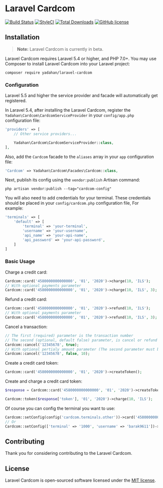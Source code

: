 # Laravel Cardcom

[![Build Status](https://travis-ci.org/yadahan/laravel-cardcom.svg?branch=master)](https://travis-ci.org/yadahan/laravel-cardcom)
[![StyleCI](https://styleci.io/repos/98416118/shield?branch=master&style=flat)](https://styleci.io/repos/98416118)
[![Total Downloads](https://poser.pugx.org/yadahan/laravel-cardcom/downloads?format=flat)](https://packagist.org/packages/yadahan/laravel-cardcom)
[![GitHub license](https://img.shields.io/badge/license-MIT-blue.svg?style=flat)](https://raw.githubusercontent.com/yadahan/laravel-cardcom/master/LICENSE)

## Installation

> **Note:** Laravel Cardcom is currently in beta.

Laravel Cardcom requires Laravel 5.4 or higher, and PHP 7.0+. You may use Composer to install Laravel Cardcom into your Laravel project:

    composer require yadahan/laravel-cardcom

### Configuration

Laravel 5.5 and higher the service provider and facade will automatically get registered.

In Laravel 5.4, after installing the Laravel Cardcom, register the `Yadahan\Cardcom\CardcomServiceProvider` in your `config/app.php` configuration file:

```php
'providers' => [
    // Other service providers...

    Yadahan\Cardcom\CardcomServiceProvider::class,
],
```

Also, add the `Cardcom` facade to the `aliases` array in your `app` configuration file:

```php
'Cardcom' => Yadahan\Cardcom\Facades\Cardcom::class,
```

Next, publish its config using the `vendor:publish` Artisan command:

    php artisan vendor:publish --tag="cardcom-config"

You will also need to add credentials for your terminal. These credentials should be placed in your `config/cardcom.php` configuration file, For example:

```php
'terminals' => [
    'default' => [
        'terminal' => 'your-terminal',
        'username' => 'your-username',
        'api_name' => 'your-api-name',
        'api_password' => 'your-api-password',
    ]
]
```

### Basic Usage

Charge a credit card:

```php
Cardcom::card('4580000000000000', '01', '2020')->charge(10, 'ILS');
// With optional payments parameter
Cardcom::card('4580000000000000', '01', '2020')->charge(10, 'ILS', 3);
```

Refund a credit card:

```php
Cardcom::card('4580000000000000', '01', '2020')->refund(10, 'ILS');
// With optional payments parameter
Cardcom::card('4580000000000000', '01', '2020')->refund(10, 'ILS', 3);
```

Cancel a transaction:

```php
// The first (required) parameter is the transaction number
// The second (optional, default false) parameter, is cancel or refund transaction
Cardcom::cancel('12345678', true);
// With optional pertialy amount parameter (The second parameter must be false)
Cardcom::cancel('12345678', false, 10);
```

Create a credit card token:

```php
Cardcom::card('4580000000000000', '01', '2020')->createToken();
```

Create and charge a credit card token:

```php
$response = Cardcom::card('4580000000000000', '01', '2020')->createToken();

Cardcom::token($response['token'], '01', '2020')->charge(10, 'ILS');
```

Of course you can config the terminal you want to use:

```php
Cardcom::setConfig(config('cardcom.terminals.other'))->card('4580000000000000', '01', '2020')->charge(10, 'ILS');
// Or
Cardcom::setConfig(['terminal' => '1000', 'username' => 'barak9611'])->card('4580000000000000', '01', '2020')->charge(10, 'ILS');
```

## Contributing

Thank you for considering contributing to the Laravel Cardcom.

## License

Laravel Cardcom is open-sourced software licensed under the [MIT license](http://opensource.org/licenses/MIT).
